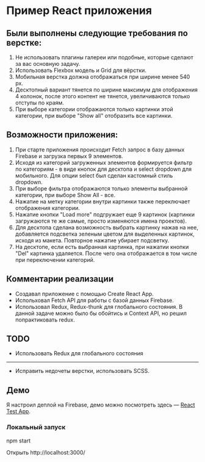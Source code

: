 # Пример React приложения

## Были выполнены следующие требования по верстке:


1. Не использовать плагины галереи или подобные, которые сделают за вас основную задачу.
2. Использовать Flexbox модель и Grid для вёрстки.
3. Мобильная верстка должна отображаться при ширине менее 540 px.
4. Десктопный вариант тянется по ширине максимум для отображения 4 колонок, после этого контент не тянется, увеличиваются только отступы по краям.
5. При выборе категории отображаются только картинки этой категории, при выборе "Show all" отобразить все картинки.

## Возможности приложения:

1. При старте приложения происходит Fetch запрос в базу данных Firebase и загрузка первых 9 элементов.
2. Исходя из категорий загруженных элементов формируется фильтр по категориям - в виде кнопок для десктопа и select dropdown для мобильного. Для опции select был сделан кастомный стиль dropdown.
3. При выборе фильтра отображаются только элементы выбранной категории, при выборе Show All - все.
4. Нажатие на метку категории внутри картинки также переключает отображения категории.
5. Нажатие кнопки "Load more" подгружает еще 9 картинок (картинки загружаются те же самые, просто изменяются имена проектов).
6. Для десктопа сделана возможность выбрать картинку нажав на нее, добавляется подсветка зеленым цветом для выделенных картинок, исходя из макета. Повторное нажатие убирает подсветку.
7. На десктопе, если есть выбранная картинка, при нажатии кнопки "Del" картинка удаляется. После чего она отображается в том числе при переключении категорий.

## Комментарии реализации

* Создавал приложение с помощью Create React App.
* Испольховал Fetch API для работы с базой данных Firebase.
* Использовал Redux, Redux-thunk для глобального состояния. В данной задаче можно было бы обойтись и Context API, но решил попрактиковать redux.

## TODO

* Использовать Redux для глобального состояния
***
* Исправить недочеты верстки, использовать SСSS.


## Демо

Я настроил деплой на Firebase, демо можно посмотреть здесь — [React Test App](https://jupiter-test-a0449.web.app/).

### Локальный запуск


npm start


Открыть http://localhost:3000/


